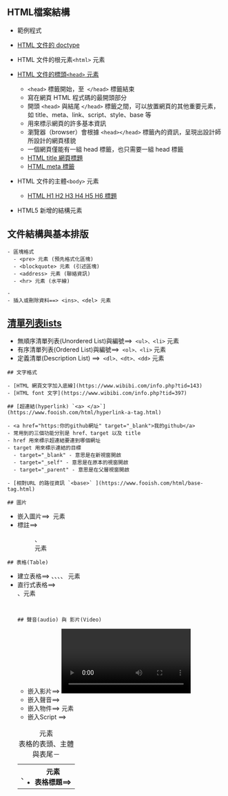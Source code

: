 

## HTML檔案結構

- 範例程式
- [HTML 文件的 doctype](https://www.wibibi.com/info.php?tid=403)
- HTML 文件的根元素`<html>` 元素 


- [HTML 文件的標頭`<head>` 元素](https://www.wibibi.com/info.php?tid=414)
  - `<head>` 標籤開始，至` </head>` 標籤結束
  - 寫在網頁 HTML 程式碼的最開頭部分
  - 開頭 `<head>` 與結尾 `</head>` 標籤之間，可以放置網頁的其他重要元素，如 title、meta、link、script、style、base 等
  - 用來標示網頁的許多基本資訊
  - 瀏覽器（browser）會根據 `<head></head>` 標籤內的資訊，呈現出設計師所設計的網頁樣貌
  - 一個網頁僅能有一組 head 標籤，也只需要一組 head 標籤 
  - [HTML title 網頁標題](https://www.wibibi.com/info.php?tid=118)
  - [HTML meta 標籤](https://www.wibibi.com/info.php?tid=415)

- HTML 文件的主體`<body>` 元素

  - [HTML H1 H2 H3 H4 H5 H6 標題](https://www.wibibi.com/info.php?tid=354)
- HTML5 新增的結構元素 

## 文件結構與基本排版
```
- 區塊格式
  - <pre> 元素 (預先格式化區塊)
  - <blockquote> 元素 (引述區塊)
  - <address> 元素 (聯絡資訊)
  - <hr> 元素 (水平線)

- 
- 插入或刪除資料==> <ins>、<del> 元素

```
## [清單列表lists](https://www.w3schools.com/html/html_lists.asp)
- 無順序清單列表(Unordered List)與編號==>` <ul>、<li>` 元素
- 有序清單列表(Ordered List)與編號==>` <ol>、<li>` 元素
- 定義清單(Description List) ==>` <dl>、<dt>、<dd>` 元素

```
## 文字格式

- [HTML 網頁文字加入底線](https://www.wibibi.com/info.php?tid=143)
- [HTML font 文字](https://www.wibibi.com/info.php?tid=397)

## [超連結(hyperlink) `<a> </a>`](https://www.fooish.com/html/hyperlink-a-tag.html)

- <a href="https:你的github網址" target="_blank">我的github</a>
- 常用到的三個功能分別是 href、target 以及 title
- href 用來標示超連結要連到哪個網址
- target 用來標示連結的目標
  - target="_blank" - 意思是在新視窗開啟
  - target="_self" - 意思是在原本的視窗開啟
  - target="_parent" - 意思是在父層視窗開啟

- [相對URL 的路徑資訊 `<base>` ](https://www.fooish.com/html/base-tag.html)

## 圖片
```
- 嵌入圖片==> <img> 元素
- 標註==> <figure>、<figcaption> 元素
```
## 表格(Table)

```
- 建立表格==> <table>、<tr>、<td>、<th> 元素
- 表格標題==> <caption> 元素
- 表格的表頭、主體與表尾－<thead>、<tbody>、<tfoot> 元素
- 直行式表格==> <colgroup>、<col> 元素
```


## 聲音(audio) 與 影片(Video)

```
- 嵌入影片==> <video> 元素
- 嵌入聲音==> <audio> 元素
- 嵌入物件==> <object> 元素
- 嵌入Script ==> <script>、<noscript> 元素
- 嵌入浮動框架 ==> <iframe> 元素
- 內嵌youtube影片
```
## 表單(FORM)
```
- 建立表單 ==> <form>、<input> 元素
- 按鈕 ==> <button> 元素
- 標籤 ==> <label> 元素
- 群組標籤 ==> <optgroup> 元素
- 將表單欄位框起來 ==> <fieldset>、<legend> 元素
```
## 其他HTML 戰技

- [網頁跑馬燈語法教學 HTML marquee 程式設計](https://www.wibibi.com/info.php?tid=68)
- 網頁自動導向



